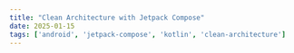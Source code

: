 ```yaml
---
title: "Clean Architecture with Jetpack Compose"
date: 2025-01-15
tags: ['android', 'jetpack-compose', 'kotlin', 'clean-architecture']
---
```


